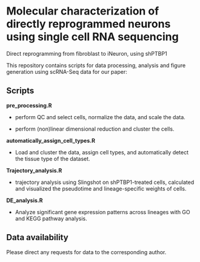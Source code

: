 # Molecular characterization of directly reprogrammed neurons using single cell RNA sequencing

Direct reprogramming from fibroblast to iNeuron, using shPTBP1

This repository contains scripts for data processing, analysis and figure generation using scRNA-Seq data for our paper:

## Scripts

**pre_processing.R**

-   perform QC and select cells, normalize the data, and scale the data.

-   perform (non)linear dimensional reduction and cluster the cells.

**automatically_assign_cell_types.R**

-   Load and cluster the data, assign cell types, and automatically detect the tissue type of the dataset.

**Trajectory_analysis.R**

-   trajectory analysis using Slingshot on shPTBP1-treated cells, calculated and visualized the pseudotime and lineage-specific weights of cells.

**DE_analysis.R**

-   Analyze significant gene expression patterns across lineages with GO and KEGG pathway analysis.

## Data availability

Please direct any requests for data to the corresponding author.
